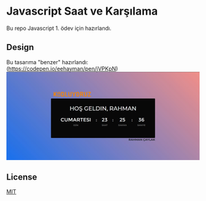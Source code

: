 # Javascript Saat ve Karşılama
Bu repo Javascript 1. ödev için hazırlandı.

## Design
Bu tasarıma "benzer" hazırlandı: (https://codepen.io/eehayman/pen/jVPKpN)
![javascript-saat](https://github.com/rahmancaylak/Kodluyoruz-Frontend/blob/master/Javascript/odev1/javascript-saat.JPG?raw=true)

## License
[MIT](https://github.com/rahmancaylak/kodluyoruzilkrepo/blob/main/LICENSE)